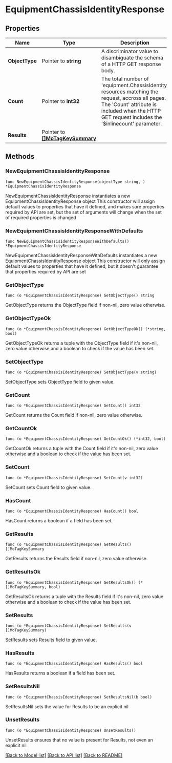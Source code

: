 # EquipmentChassisIdentityResponse

## Properties

Name | Type | Description | Notes
------------ | ------------- | ------------- | -------------
**ObjectType** | Pointer to **string** | A discriminator value to disambiguate the schema of a HTTP GET response body. | 
**Count** | Pointer to **int32** | The total number of &#39;equipment.ChassisIdentity&#39; resources matching the request, accross all pages. The &#39;Count&#39; attribute is included when the HTTP GET request includes the &#39;$inlinecount&#39; parameter. | [optional] 
**Results** | Pointer to [**[]MoTagKeySummary**](MoTagKeySummary.md) |  | [optional] 

## Methods

### NewEquipmentChassisIdentityResponse

`func NewEquipmentChassisIdentityResponse(objectType string, ) *EquipmentChassisIdentityResponse`

NewEquipmentChassisIdentityResponse instantiates a new EquipmentChassisIdentityResponse object
This constructor will assign default values to properties that have it defined,
and makes sure properties required by API are set, but the set of arguments
will change when the set of required properties is changed

### NewEquipmentChassisIdentityResponseWithDefaults

`func NewEquipmentChassisIdentityResponseWithDefaults() *EquipmentChassisIdentityResponse`

NewEquipmentChassisIdentityResponseWithDefaults instantiates a new EquipmentChassisIdentityResponse object
This constructor will only assign default values to properties that have it defined,
but it doesn't guarantee that properties required by API are set

### GetObjectType

`func (o *EquipmentChassisIdentityResponse) GetObjectType() string`

GetObjectType returns the ObjectType field if non-nil, zero value otherwise.

### GetObjectTypeOk

`func (o *EquipmentChassisIdentityResponse) GetObjectTypeOk() (*string, bool)`

GetObjectTypeOk returns a tuple with the ObjectType field if it's non-nil, zero value otherwise
and a boolean to check if the value has been set.

### SetObjectType

`func (o *EquipmentChassisIdentityResponse) SetObjectType(v string)`

SetObjectType sets ObjectType field to given value.


### GetCount

`func (o *EquipmentChassisIdentityResponse) GetCount() int32`

GetCount returns the Count field if non-nil, zero value otherwise.

### GetCountOk

`func (o *EquipmentChassisIdentityResponse) GetCountOk() (*int32, bool)`

GetCountOk returns a tuple with the Count field if it's non-nil, zero value otherwise
and a boolean to check if the value has been set.

### SetCount

`func (o *EquipmentChassisIdentityResponse) SetCount(v int32)`

SetCount sets Count field to given value.

### HasCount

`func (o *EquipmentChassisIdentityResponse) HasCount() bool`

HasCount returns a boolean if a field has been set.

### GetResults

`func (o *EquipmentChassisIdentityResponse) GetResults() []MoTagKeySummary`

GetResults returns the Results field if non-nil, zero value otherwise.

### GetResultsOk

`func (o *EquipmentChassisIdentityResponse) GetResultsOk() (*[]MoTagKeySummary, bool)`

GetResultsOk returns a tuple with the Results field if it's non-nil, zero value otherwise
and a boolean to check if the value has been set.

### SetResults

`func (o *EquipmentChassisIdentityResponse) SetResults(v []MoTagKeySummary)`

SetResults sets Results field to given value.

### HasResults

`func (o *EquipmentChassisIdentityResponse) HasResults() bool`

HasResults returns a boolean if a field has been set.

### SetResultsNil

`func (o *EquipmentChassisIdentityResponse) SetResultsNil(b bool)`

 SetResultsNil sets the value for Results to be an explicit nil

### UnsetResults
`func (o *EquipmentChassisIdentityResponse) UnsetResults()`

UnsetResults ensures that no value is present for Results, not even an explicit nil

[[Back to Model list]](../README.md#documentation-for-models) [[Back to API list]](../README.md#documentation-for-api-endpoints) [[Back to README]](../README.md)


